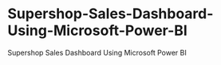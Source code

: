 # Supershop-Sales-Dashboard-Using-Microsoft-Power-BI
Supershop Sales Dashboard Using Microsoft Power BI
